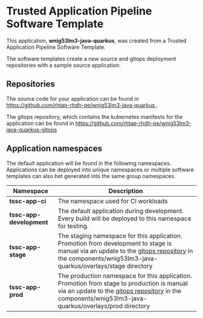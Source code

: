 # Trusted Application Pipeline Software Template

This application, **wnig53lm3-java-quarkus**, was created from a Trusted Application Pipeline Software Template.

The software templates create a new source and gitops deployment repositories with a sample source application. 

## Repositories

The source code for your application can be found in [https://github.com/rhtap-rhdh-qe/wnig53lm3-java-quarkus ](https://github.com/rhtap-rhdh-qe/wnig53lm3-java-quarkus ).
 
The gitops repository, which contains the kubernetes manifests for the application can be found in 
[https://github.com/rhtap-rhdh-qe/wnig53lm3-java-quarkus-gitops ](https://github.com/rhtap-rhdh-qe/wnig53lm3-java-quarkus-gitops ) 

## Application namespaces 

The default application will be found in the following namespaces. Applications can be deployed into unique namespaces or multiple software templates can also bet generated into the same group namespaces.  

|  Namespace   |  Description   |  
| -------- | -------- |
| **tssc-app-ci** | The namespace used for CI workloads |
| **tssc-app-development** | The default application during development. Every build will be deployed to this namespace for testing. |
| **tssc-app-stage** | The staging namespace for this application. Promotion from development to stage is manual via an update to the [gitops repository](https://github.com/rhtap-rhdh-qe/wnig53lm3-java-quarkus-gitops ) in the components/wnig53lm3-java-quarkus/overlays/stage directory |
| **tssc-app-prod** | The production namespace for this application. Promotion from stage to production is manual via an update to the [gitops repository](https://github.com/rhtap-rhdh-qe/wnig53lm3-java-quarkus-gitops ) in the components/wnig53lm3-java-quarkus/overlays/prod directory |